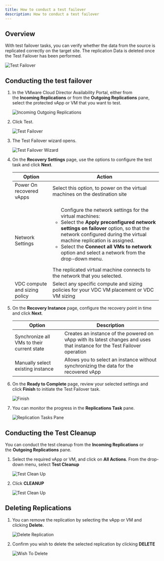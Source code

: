 ```yaml
---
title: How to conduct a test failover
description: How to conduct a test failover
---
```


## Overview

With test failover tasks, you can verify whether the data from the source is replicated correctly on the target site. The replication Data is deleted once the Test Failover has been performed.

![Test Failover](./assets/test_failover_image.png)

## Conducting the test failover

1. In the VMware Cloud Director Availability Portal, either from the **Incoming Replications** or from the **Outgoing Replications** pane, select the protected vApp or VM that you want to test.

    ![Incoming Outgoing Replications](./assets/incoming_outgoing_replications.png)

1. Click Test.

    ![Test Failover](./assets/Testfailover.jpg)

1. The Test Failover wizard opens.

    ![Test Failover Wizard](./assets/test_failover_wizard.png)

1. On the **Recovery Settings** page, use the options to configure the test task and click **Next**.

	| Option | Action |
	| ---    | ---    |
	| Power On recovered vApps | Select this option, to power on the virtual machines on the destination site |
	| Network Settings | <ul>Configure the network settings for the virtual machines:<li>Select the **Apply preconfigured network settings on failover** option, so that the network configured during the virtual machine replication is assigned.</li><li>Select the **Connect all VMs to network** option and select a network from the drop-down menu.</li></ul><p></p>The replicated virtual machine connects to the network that you selected. |
	| VDC compute and sizing policy | Select any specific compute and sizing policies for your VDC VM placement or VDC VM sizing |

1. On the **Recovery Instance** page, configure the recovery point in time and click **Next**.

	| Option | Description |
	| ---    | ---    |
	| Synchronize all VMs to their current state | Creates an instance of the powered on vApp with its latest changes and uses that instance for the Test Failover operation |
	| Manually select existing instance | Allows you to select an instance without synchronizing the data for the recovered vApp |

1. On the **Ready to Complete** page, review your selected settings and click **Finish** to initiate the Test Failover task.

    ![Finish](./assets/finish.png)

1. You can monitor the progress in the **Replications Task** pane.

    ![Replication Tasks Pane](./assets/replication_tasks_pane.png)

## Conducting the Test Cleanup

You can conduct the test cleanup from the **Incoming Replications** or the **Outgoing Replications** pane.

1. Select the required vApp or VM, and click on **All Actions**. From the drop-down menu, select **Test Cleanup**

    ![Test Clean Up](./assets/Testcleanup.jpg)

1. Click **CLEANUP**

    ![Test Clean Up](./assets/test_cleanup_clean.png)

## Deleting Replications

1. You can remove the replication by selecting the vApp or VM and clicking **Delete.**

    ![Delete Replication](./assets/delete_replication.jpg)

1. Confirm you wish to delete the selected replication by clicking **DELETE**

    ![Wish To Delete](./assets/wish_to_delete.png)

